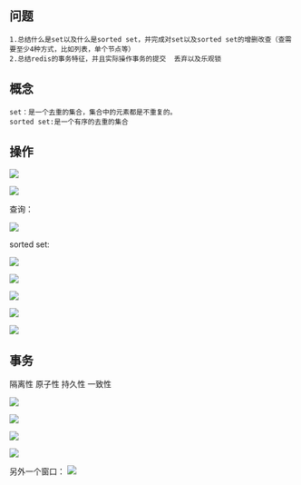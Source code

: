 ## 问题

	1.总结什么是set以及什么是sorted set，并完成对set以及sorted set的增删改查（查需要至少4种方式，比如列表，单个节点等）
	2.总结redis的事务特征，并且实际操作事务的提交  丢弃以及乐观锁

## 概念
	set：是一个去重的集合，集合中的元素都是不重复的。
	sorted set:是一个有序的去重的集合
## 操作

	
![](media/15135159928481.jpg)


![](media/15135162751205.jpg)

查询：

![](media/15135163938046.jpg)



sorted set:

![](media/15135169548961.jpg)



![](media/15135170323833.jpg)


![](media/15135170593923.jpg)


![](media/15135170899187.jpg)


![](media/15135171363559.jpg)


## 事务

隔离性
原子性
持久性
一致性

![](media/15135173712800.jpg)


![](media/15135175135190.jpg)

![](media/15135175965025.jpg)


![](media/15135178552852.jpg)

另外一个窗口：
![](media/15135178700895.jpg)


